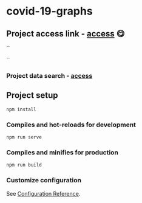 # covid-19-graphs

## Project access link - [access](https://bit.ly/34eLI5e) 😋
``

``
### Project data search - [access](bit.ly/2Rlx9rw)

## Project setup
```
npm install
```

### Compiles and hot-reloads for development
```
npm run serve
```

### Compiles and minifies for production
```
npm run build
```

### Customize configuration
See [Configuration Reference](https://cli.vuejs.org/config/).
